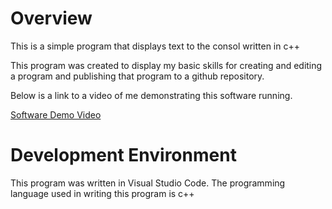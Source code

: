 # Overview

This is a simple program that displays text to the consol written in c++

This program was created to display my basic skills for creating and editing a program and publishing
that program to a github repository.

Below is a link to a video of me demonstrating this software running.

[Software Demo Video](https://www.youtube.com/watch?v=sluiHko9hEc)

# Development Environment

This program was written in Visual Studio Code. The programming language used in writing this program is c++
